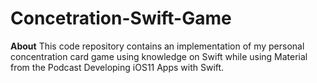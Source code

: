# Concetration-Swift-Game
<B>About</B>
This code repository contains an implementation of my personal concentration card game using knowledge on Swift while using Material from the Podcast Developing iOS11 Apps with Swift.

